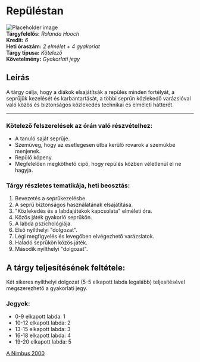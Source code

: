 Repüléstan
====================
![Placeholder image](https://vignette.wikia.nocookie.net/harrypotter/images/0/0f/Nimbus_2000_1.jpg/revision/latest?cb=20150530185551 "Nimbus 2000")  
**Tárgyfelelős:** _Rolanda Hooch_  
**Kredit:** _6_  
**Heti óraszám:** _2 elmélet + 4 gyakorlat_  
**Tárgy típusa:** _Kötelező_  
**Követelmény:** _Gyakorlati jegy_  

Leírás
----------

A tárgy célja, hogy a diákok elsajátítsák a repülés minden fortélyát, a seprűjük kezelését és karbantartását, a többi seprűn közlekedő varázslóval való közös és biztonságos közlekedés technikai és elméleti hátterét. 


-----

### Kötelező felszerelések az órán való részvételhez:

* A tanuló saját seprűje.
* Szemüveg, hogy az esetlegesen útba kerülő rovarok a szemükbe menjenek.
* Repülő köpeny.
* Megfelelően megköthető cipő, hogy repülés közben véletlenül el ne hagyja.

### Tárgy részletes tematikája, heti beosztás:
1. Bevezetés a seprűkezelésbe.
2. A seprű biztonságos használatának elsajátítása.
3. "Közlekedés és a labdajátékok kapcsolata" elméleti óra.
4. Közös játék gyakorló seprűkön.
5. A labda pszichológiája.
6. Első nyílthelyi "dolgozat".
7. Légi megfigyelés és levegőben elvégezhető varázslatok.
8. Haladó seprűkön közös játék.
9. Második nyílthelyi "dolgozat".

A tárgy teljesítésének feltétele:
-----------
Két sikeres nyílthelyi dolgozat (5-5 elkapott labda legalább) teljesítésével megszerezhető a gyakorlati jegy.

### Jegyek:
* 0-9 elkapott labda: 1
* 10-12 elkapott labda: 2
* 13-15 elkapott labda: 3
* 16-18 elkapott labda: 4
* 19-20 elkapott labda: 5

[A Nimbus 2000](https://harrypotter.fandom.com/wiki/Nimbus_2000 "A Nimbus 2000")
